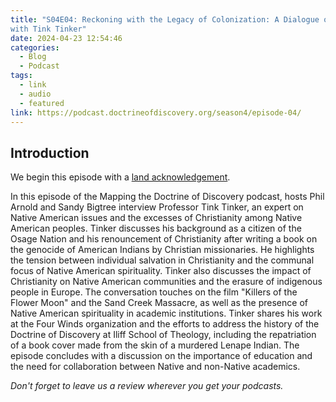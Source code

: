```yaml
---
title: "S04E04: Reckoning with the Legacy of Colonization: A Dialogue on Native American Erasure and Resilience
with Tink Tinker"
date: 2024-04-23 12:54:46
categories:
  - Blog
  - Podcast
tags:
  - link
  - audio
  - featured
link: https://podcast.doctrineofdiscovery.org/season4/episode-04/
---
```

<div id="buzzsprout-player-14849137"></div><script src="https://www.buzzsprout.com/1926214/14849137-s04e04-reckoning-with-the-legacy-of-colonization-a-dialogue-on-native-american-erasure-and-resilience-with-tink-tinker.js?container_id=buzzsprout-player-14849137&player=small" type="text/javascript" charset="utf-8"></script>

## Introduction

We begin this episode with a [land acknowledgement](https://podcast.doctrineofdiscovery.org/land/).

In this episode of the Mapping the Doctrine of Discovery podcast, hosts Phil Arnold and Sandy Bigtree interview Professor Tink Tinker, an expert on Native American issues and the excesses of Christianity among Native American peoples. Tinker discusses his background as a citizen of the Osage Nation and his renouncement of Christianity after writing a book on the genocide of American Indians by Christian missionaries. He highlights the tension between individual salvation in Christianity and the communal focus of Native American spirituality. Tinker also discusses the impact of Christianity on Native American communities and the erasure of indigenous people in Europe. The conversation touches on the film "Killers of the Flower Moon" and the Sand Creek Massacre, as well as the presence of Native American spirituality in academic institutions. Tinker shares his work at the Four Winds organization and the efforts to address the history of the Doctrine of Discovery at Iliff School of Theology, including the repatriation of a book cover made from the skin of a murdered Lenape Indian. The episode concludes with a discussion on the importance of education and the need for collaboration between Native and non-Native academics.

*Don't forget to leave us a review wherever you get your podcasts.*
